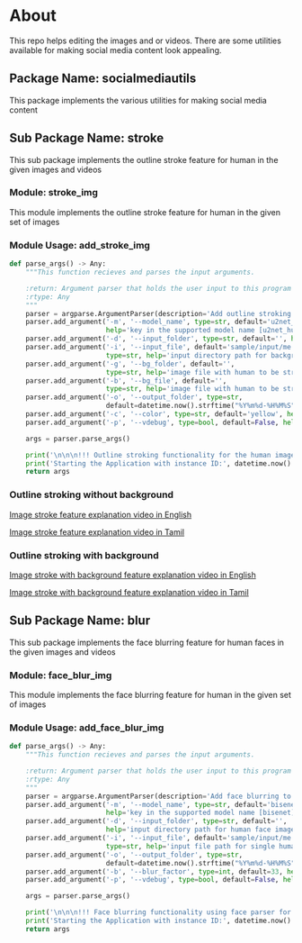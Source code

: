 # About

 This repo helps editing the images and or videos. There are some utilities available for making social media content look appealing.

## Package Name: socialmediautils

 This package implements the various utilities for making social media content

## Sub Package Name: stroke

 This sub package implements the outline stroke feature for human in the given images and videos

### Module: stroke_img

 This module implements the outline stroke feature for human in the given set of images

### Module Usage: add_stroke_img

```python
def parse_args() -> Any:
    """This function recieves and parses the input arguments.

    :return: Argument parser that holds the user input to this program
    :rtype: Any
    """
    parser = argparse.ArgumentParser(description='Add outline stroking to the human image for appealing visual')
    parser.add_argument('-m', '--model_name', type=str, default='u2net_human_seg',
                        help='key in the supported model name [u2net_human_seg, u2netp]')
    parser.add_argument('-d', '--input_folder', type=str, default='', help='input directory path for human images.')
    parser.add_argument('-i', '--input_file', default='sample/input/me.png',
                        type=str, help='input directory path for background images.')
    parser.add_argument('-g', '--bg_folder', default='',
                        type=str, help='image file with human to be stroked.')
    parser.add_argument('-b', '--bg_file', default='',
                        type=str, help='image file with human to be stroked.')
    parser.add_argument('-o', '--output_folder', type=str,
                        default=datetime.now().strftime("%Y%m%d-%H%M%S"), help='CSV data file name with full path.')
    parser.add_argument('-c', '--color', type=str, default='yellow', help='Feed the color as per W3C color naming')
    parser.add_argument('-p', '--vdebug', type=bool, default=False, help='storing the debug images in the debug folder')

    args = parser.parse_args()

    print('\n\n\n!!! Outline stroking functionality for the human images !!!\n\n')
    print('Starting the Application with instance ID:', datetime.now().strftime("%Y%m%d-%H%M%S"))
    return args
```

### Outline stroking without background

 [Image stroke feature explanation video in English](https://youtu.be/vCa1K3FmNr8)

 [Image stroke feature explanation video in Tamil](https://youtu.be/it19s6FjSRA)

### Outline stroking with background

 [Image stroke with background feature explanation video in English](https://youtu.be/EgbtBtDpp7c)

 [Image stroke with background feature explanation video in Tamil](https://youtu.be/whchYf6PCDc)


## Sub Package Name: blur

 This sub package implements the face blurring feature for human faces in the given images and videos

### Module: face_blur_img

 This module implements the face blurring feature for human in the given set of images

### Module Usage: add_face_blur_img

```python
def parse_args() -> Any:
    """This function recieves and parses the input arguments.

    :return: Argument parser that holds the user input to this program
    :rtype: Any
    """
    parser = argparse.ArgumentParser(description='Add face blurring to the human face images')
    parser.add_argument('-m', '--model_name', type=str, default='bisenet',
                        help='key in the supported model name [bisenet]')
    parser.add_argument('-d', '--input_folder', type=str, default='',
                        help='input directory path for human face images.')
    parser.add_argument('-i', '--input_file', default='sample/input/me.png',
                        type=str, help='input file path for single human face image.')
    parser.add_argument('-o', '--output_folder', type=str,
                        default=datetime.now().strftime("%Y%m%d-%H%M%S"), help='CSV data file name with full path.')
    parser.add_argument('-b', '--blur_factor', type=int, default=33, help='Feed the blurring factor')
    parser.add_argument('-p', '--vdebug', type=bool, default=False, help='storing the debug images in the debug folder')

    args = parser.parse_args()

    print('\n\n\n!!! Face blurring functionality using face parser for the human images !!!\n\n')
    print('Starting the Application with instance ID:', datetime.now().strftime("%Y%m%d-%H%M%S"))
    return args
```
